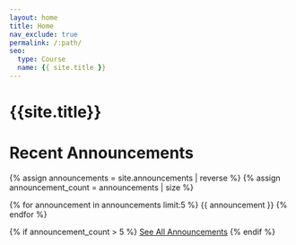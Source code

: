 ```yaml
---
layout: home
title: Home
nav_exclude: true
permalink: /:path/
seo:
  type: Course
  name: {{ site.title }}
---
```


# {{site.title}}



# Recent Announcements

{% assign announcements = site.announcements | reverse %}
{% assign announcement_count = announcements | size %}

<div class="announcements-list">
{% for announcement in announcements limit:5 %}
  {{ announcement }}
{% endfor %}
</div>

{% if announcement_count > 5 %}
  <a href="/announcements" class="see-all-link">See All Announcements</a>
{% endif %}
